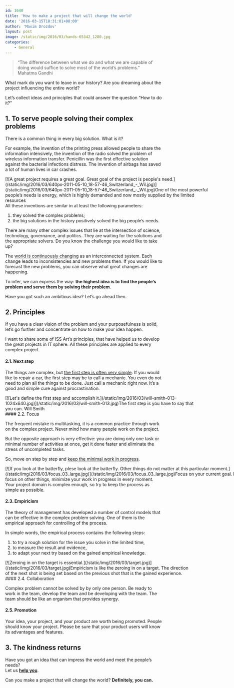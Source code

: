 ```yaml
---
id: 1640
title: 'How to make a project that will change the world'
date: '2016-03-15T18:31:01+08:00'
author: 'Maxim Drozdov'
layout: post
image: /static/img/2016/03/hands-65342_1280.jpg
categories:
    - General
---
```


> “The difference between what we do and what we are capable of doing would suffice to solve most of the world’s problems.”  
> Mahatma Gandhi

What mark do you want to leave in our history? Are you dreaming about the project influencing the entire world?

Let’s collect ideas and principles that could answer the question “How to do it?”

## 1. To serve people solving their complex problems

There is a common thing in every big solution. What is it?

For example, the invention of the printing press allowed people to share the information intensively, the invention of the radio solved the problem of wireless information transfer. Penicillin was the first effective solution against the bacterial infections distress. The invention of airbags has saved a lot of human lives in car crashes.

<div class="wp-caption aligncenter" id="attachment_1641" style="width: 650px">[![A great project requires a great goal. Great goal of the project is people's need.](/static/img/2016/03/640px-2011-05-10_18-57-46_Switzerland_-_Wil.jpg)](/static/img/2016/03/640px-2011-05-10_18-57-46_Switzerland_-_Wil.jpg)One of the most powerful people’s needs is energy, which is highly demanded and now mostly supplied by the limited resources

</div>All these inventions are similar in at least the following parameters:

1. they solved the complex problems;
2. the big solutions in the history positively solved the big people’s needs.

There are many other complex issues that lie at the intersection of science, technology, governance, and politics. They are waiting for the solutions and the appropriate solvers. Do you know the challenge you would like to take up?

The [world is continuously changing](http://www.ichakadizes.com/life-is-change/) as an interconnected system. Each change leads to inconsistencies and new problems then. If you would like to forecast the new problems, you can observe what great changes are happening.

To infer, we can express the way: **the highest idea is to find the people’s problem and serve them by solving their problem**.

Have you got such an ambitious idea? Let’s go ahead then.

## 2. Principles

If you have a clear vision of the problem and your purposefulness is solid, let’s go further and concentrate on how to make your idea happen.

I want to share some of ISS Art’s principles, that have helped us to develop the great projects in IT sphere. All these principles are applied to every complex project.

#### 2.1. Next step

The things are complex, but [the first step is often very simple](http://gettingthingsdone.com/). If you would like to repair a car, the first step may be to call a mechanic. You even do not need to plan all the things to be done. Just call a mechanic right now. It’s a good and simple cure against procrastination.

<div class="wp-caption aligncenter" id="attachment_1643" style="width: 612px">[![Let's define the first step and accomplish it.](/static/img/2016/03/will-smith-013-1024x640.jpg)](/static/img/2016/03/will-smith-013.jpg)The first step is you have to say that you can.  
Will Smith

</div>#### 2.2. Focus

The frequent mistake is multitasking, it is a common practice through work on the complex project. Never mind how many people work on the project.

But the opposite approach is very effective: you are doing only one task or minimal number of activities at once, get it done faster and eliminate the stress of uncompleted tasks.

So, move on step by step and [keep the minimal work in progress](http://www.personalkanban.com/pk/expert/combating-existential-overhead/).

<div class="wp-caption aligncenter" id="attachment_1645" style="width: 810px">[![If you look at the batterfly, plese look at the batterfly. Other things do not matter at this particular moment.](/static/img/2016/03/focus_03_large.jpg)](/static/img/2016/03/focus_03_large.jpg)Focus on your current goal. Do not focus on other things, minimize your work in progress in every moment.

</div>Your project domain is complex enough, so try to keep the process as simple as possible.

#### 2.3. Empiricism

The theory of management has developed a number of control models that can be effective in the complex problem solving. One of them is the empirical approach for controlling of the process.

In simple words, the empirical process contains the following steps:

1. to try a rough solution for the issue you solve in the limited time,
2. to measure the result and evidence,
3. to adapt your next try based on the gained empirical knowledge.

<div class="wp-caption aligncenter" id="attachment_1646" style="width: 601px">[![Zeroing in on the target is essential.](/static/img/2016/03/target.jpg)](/static/img/2016/03/target.jpg)Empiricism is like the zeroing in on a target. The direction of the next shot is being set based on the previous shot that is the gained experience.

</div>#### 2.4. Collaboration

Complex problem cannot be solved by by only one person. Be ready to work in the team, develop the team and be developing with the team. The team should be like an organism that provides synergy.

#### 2.5. Promotion

Your idea, your project, and your product are worth being promoted. People should know your project. Please be sure that your product users will know its advantages and features.

## 3. The kindness returns

Have you got an idea that can impress the world and meet the people’s needs?  
Let us **[help you](http://www.issart.com/en/services)**.

Can you make a project that will change the world? **Definitely, you can.**